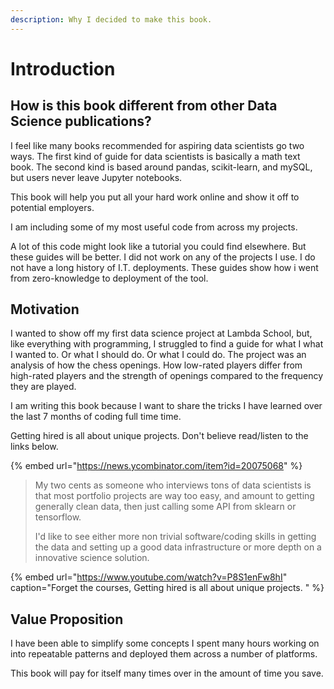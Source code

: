 ```yaml
---
description: Why I decided to make this book.
---
```


# Introduction

## How is this book different from other Data Science publications?

I feel like many books recommended for aspiring data scientists go two ways. The first kind of guide for data scientists is basically a math text book. The second kind is based around pandas, scikit-learn, and mySQL, but users never leave Jupyter notebooks. 

This book will help you put all your hard work online and show it off to potential employers. 

I am including some of my most useful code from across my projects. 

A lot of this code might look like a tutorial you could find elsewhere.  But these guides will be better. I did not work on any of the projects I use. I do not have a long history of I.T. deployments. These guides show how i went from zero-knowledge to deployment of the tool. 

## Motivation

I wanted to show off my first data science project at Lambda School, but, like everything with programming, I struggled to find a guide for what I what I wanted to. Or what I should do. Or what I could do. The project was an analysis of how the chess openings. How low-rated players differ from high-rated players and the strength of openings compared to the frequency they are played. 

I am writing this book because I want to share the tricks I have learned over the last 7 months of coding full time time.

Getting hired is all about unique projects. Don't believe read/listen to the links below. 

{% embed url="https://news.ycombinator.com/item?id=20075068" %}

> My two cents as someone who interviews tons of data scientists is that most portfolio projects are way too easy, and amount to getting generally clean data, then just calling some API from sklearn or tensorflow.
>
> I'd like to see either more non trivial software/coding skills in getting the data and setting up a good data infrastructure or more depth on a innovative science solution.

{% embed url="https://www.youtube.com/watch?v=P8S1enFw8hI" caption="Forget the courses, Getting hired is all about unique projects. " %}



## Value Proposition

I have been able to simplify some concepts I spent many hours working on into repeatable patterns and deployed them across a number of platforms.

This book will pay for itself many times over in the amount of time you save.



